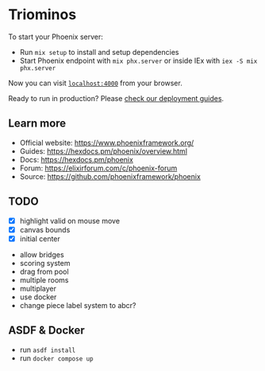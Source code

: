 # Triominos

To start your Phoenix server:

- Run `mix setup` to install and setup dependencies
- Start Phoenix endpoint with `mix phx.server` or inside IEx with `iex -S mix phx.server`

Now you can visit [`localhost:4000`](http://localhost:4000) from your browser.

Ready to run in production? Please [check our deployment guides](https://hexdocs.pm/phoenix/deployment.html).

## Learn more

- Official website: https://www.phoenixframework.org/
- Guides: https://hexdocs.pm/phoenix/overview.html
- Docs: https://hexdocs.pm/phoenix
- Forum: https://elixirforum.com/c/phoenix-forum
- Source: https://github.com/phoenixframework/phoenix

## TODO

- [x] highlight valid on mouse move
- [x] canvas bounds
- [x] initial center
- allow bridges
- scoring system
- drag from pool
- multiple rooms
- multiplayer
- use docker
- change piece label system to abcr?

## ASDF & Docker

- run `asdf install`
- run `docker compose up`
